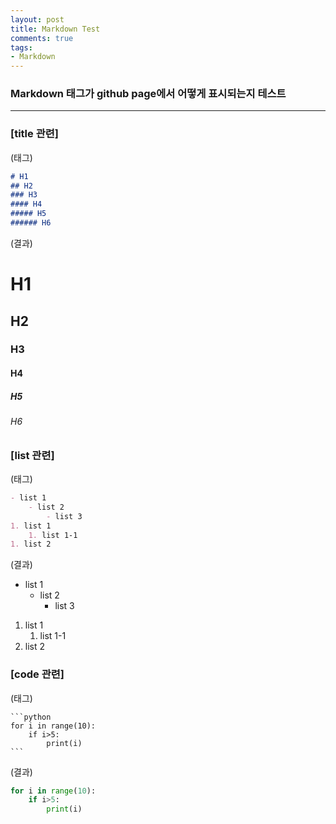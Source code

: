 ```yaml
---
layout: post
title: Markdown Test
comments: true
tags:
- Markdown
---
```


### Markdown 태그가 github page에서 어떻게 표시되는지 테스트
------

### [title 관련]
(태그)
```markdown
# H1
## H2
### H3
#### H4
##### H5
###### H6
```
(결과)
# H1
## H2
### H3
#### H4
##### H5
###### H6


### [list 관련]
(태그)
```markdown
- list 1
    - list 2
        - list 3
1. list 1
    1. list 1-1
1. list 2
```
(결과)
- list 1
    - list 2
        - list 3

1. list 1
    1. list 1-1
2. list 2


### [code 관련]
(태그)
~~~
```python
for i in range(10):
    if i>5:
        print(i)
```
~~~
(결과)
```python
for i in range(10):
    if i>5:
        print(i)
```
